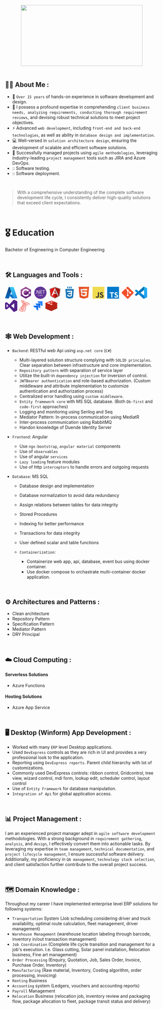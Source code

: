 <div id="header" align="center">  
<div align="center">
  <img src="https://media.giphy.com/media/dWesBcTLavkZuG35MI/giphy.gif" width="400" height="200"/>
</div>
  <!--
  <div id="badges">
    <a href="your-linkedin-URL">
      <img src="https://img.shields.io/badge/LinkedIn-blue?style=for-the-badge&logo=linkedin&logoColor=white" alt="LinkedIn Badge"/>
    </a>
    <a href="your-youtube-URL">
      <img src="https://img.shields.io/badge/YouTube-red?style=for-the-badge&logo=youtube&logoColor=white" alt="Youtube Badge"/>
    </a>
    <a href="your-twitter-URL">
      <img src="https://img.shields.io/badge/Twitter-blue?style=for-the-badge&logo=twitter&logoColor=white" alt="Twitter Badge"/>
    </a>
  </div>
   -->
  <div><img src="https://komarev.com/ghpvc/?username=ManrajPatel85&style=flat-square&color=blue" alt=""/></div>
</div>


## :man_technologist: About Me :
- :date: `Over 15 years` of hands-on experience in software development and design.
- :seedling: I possess a profound expertise in comprehending `client business needs, analyzing requirements, conducting thorough requirement reviews`, and devising robust technical solutions to meet project objectives.
- :zap: Advanced `web development`, including `front-end and back-end technologies`, as well as ability in `database design and implementation`.
- :computer: Well-versed in `solution architecture design`, ensuring the development of scalable and efficient software solutions.
- :green_book: Successfully managed projects using `agile methodologies`, leveraging industry-leading `project management` tools such as JIRA and Azure DevOps.
- :: Software testing.
- :: Software deployment.

</br>

> With a comprehensive understanding of the complete software development life cycle, I consistently deliver high-quality solutions that exceed client expectations.

</br>

# :medal_military: Education 
Bachelor of Engineering in Computer Engineering

</br>

## :hammer_and_wrench: Languages and Tools :
<div>
  <img src="https://github.com/devicons/devicon/blob/master/icons/azure/azure-original.svg" title="Azure" alt="Azure" width="40" height="40"/>&nbsp;
  <img src="https://github.com/devicons/devicon/blob/master/icons/csharp/csharp-original.svg" title="csharp" alt="csharp" width="40" height="40"/>&nbsp;
  <img src="https://github.com/devicons/devicon/blob/master/icons/dotnetcore/dotnetcore-original.svg" title="dotnetcore" alt="dotnetcore" width="40" height="40"/>&nbsp;
  <img src="https://github.com/devicons/devicon/blob/master/icons/angularjs/angularjs-original.svg" title="angularjs" alt="angularjs" width="40" height="40"/>&nbsp;
  <img src="https://github.com/devicons/devicon/blob/master/icons/css3/css3-plain-wordmark.svg"  title="CSS3" alt="CSS" width="40" height="40"/>&nbsp;
  <img src="https://github.com/devicons/devicon/blob/master/icons/html5/html5-original.svg" title="HTML5" alt="HTML" width="40" height="40"/>&nbsp;
  <img src="https://github.com/devicons/devicon/blob/master/icons/javascript/javascript-original.svg" title="JavaScript" alt="JavaScript" width="40" height="40"/>&nbsp;
  <img src="https://github.com/devicons/devicon/blob/master/icons/typescript/typescript-original.svg" title="typescript"  alt="typescript" width="40" height="40"/>&nbsp;
  <img src="https://github.com/devicons/devicon/blob/master/icons/git/git-original.svg" title="Git" **alt="Git" width="40" height="40"/>
  <img src="https://github.com/devicons/devicon/blob/master/icons/vscode/vscode-original.svg" title="vscode" **alt="vscode" width="40" height="40"/>
  <img src="https://github.com/devicons/devicon/blob/master/icons/visualstudio/visualstudio-plain.svg" title="visualstudio" **alt="visualstudio" width="40" height="40"/>
  <img src="https://github.com/devicons/devicon/blob/master/icons/microsoftsqlserver/microsoftsqlserver-plain.svg" title="microsoftsqlserver" **alt="microsoftsqlserver" width="40" height="40"/>
  <img src="https://github.com/devicons/devicon/blob/master/icons/jira/jira-original.svg" title="jira" **alt="jira" width="40" height="40"/>
  <img src="https://github.com/devicons/devicon/blob/master/icons/redis/redis-original.svg" title="redis" **alt="redis" width="40" height="40"/>
</div>

</br>

<!--
## :fire: My Stats :
[![GitHub Streak](http://github-readme-streak-stats.herokuapp.com?user=ManrajPatel&show_icons=true)]()

[![GitHub stats](https://github-readme-stats.vercel.app/api?username=ManrajPatel)]() 
-->

</br>

## :spider_web: Web Development :
- `Backend`: RESTful web Api using `asp.net core` (`C#`)
	- Multi-layered solution structure complying with `SOLID principles`. Clear separation between infrastructure and core implementation.
	- `Repository pattern` with separation of service layer
	- Utilize the built-in `dependency injection` for inversion of control. 
	- `JWTBearer authentication` and role-based authorization. (Custom middleware and attribute implementation to customize authentication and authorization process)
	- Centralized error handling using `custom middleware`.
	- `Entity framework core` with MS SQL database. (Both `Db-first` and `code-first` approaches)
   	- Logging and monitoring using Serilog and Seq
   	- Mediator Pattern: In-process communication using MediatR
   	- Inter-process communication using RabbitMQ
   	- Handon knowledge of Duende Identity Server
	
- `Frontend`: Angular
	- Use `ngx-bootstrap`, `angular material` components
	- Use of `observables`
	- Use of angular `services`
	- `Lazy loading` feature modules
	- Use of http `interceptors` to handle errors and outgoing requests
	
- `Database`: MS SQL
	- Database design and implementation
	- Database normalization to avoid data redundancy
	- Assign relations between tables for data integrity
	- Stored Procedures
	- Indexing for better performance
	- Transactions for data integrity
  	- User defined scalar and table functions
 
  - `Containerization`:
  	- Containerize web app, api, database, event bus using docker container.
   	- Use docker compose to orchastrate multi-container docker application. 	 	

</br>

## ⚙️ Architectures and Patterns :
- Clean architecture
- Repository Pattern
- Specification Pattern
- Mediator Pattern
- DRY Principal

</br>

## :cloud: Cloud Computing :

#### Serverless Solutions
- Azure Functions

#### Hosting Solutions
- Azure App Service
  
</br>

## :desktop_computer: Desktop (Winform) App Development :
- Worked with many `ERP` level Desktop applications.
- Used `DevExpress` controls as they are rich in UI and provides a very professional look to the application.
- Reporting using `DevExpress reports`. Parent child hierarchy with lot of customizations.
- Commonly used DevExpress controls: ribbon control, Gridcontrol, tree view, wizard control, mdi form, lookup edit, scheduler control, layout control
- Use of `Entity Framework` for database manipulation.
- `Integration of Api` for global application access.

</br>

## :bar_chart: Project Management :
I am an experienced project manager adept in `agile software development` methodologies. With a strong background in `requirement gathering`, `analysis`, and `design`, I effectively convert them into actionable tasks. By leveraging my expertise in `team management`, `technical documentation`, and `project lifecycle management`, I ensure successful software delivery. Additionally, my proficiency in `QA management`, `technology stack selection`, and client satisfaction further contribute to the overall project success.

</br>

## :world_map: Domain Knowledge :
Throughout my career I have implemented enterprise level ERP solutions for following systems:
- `Transportation` System (Job scheduling considering driver and truck availability, optimal route calculation, fleet management, driver management)
- `Warehouse Management` (warehouse location labeling through barcode, inventory in/out transaction management)
- `Job Coordination` (Complete life cycle transition and management for a job's execution. I.e. Glass cutting, Solar panel installation, Relocation business, Fine art management)
- `Order Processing` (Enquiry, Quotation, Job, Sales Order, Invoice, Purchase Order, Inventory)
- `Manufacturing` (Raw material, Inventory, Costing algorithm, order processing, invoicing)
- `Renting` Business
- `Accounting` system (Ledgers, vouchers and accounting reports) 
- `Payroll` Management
- `Relocation` Business (relocation job, inventory review and packaging flow, package allocation to fleet, package transit status and delivery)

